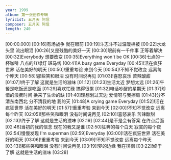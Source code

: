 ```yaml
---
year: 1999
album: 第一张创作专辑
lyricist: 五月天 阿信
composer: 五月天 阿信
length: 240
---
```

[00:00.000]
[00:16]有场战争 就在眼前
[00:19]斗志斗不过温暖棉被
[00:22]水龙头里 流出眼泪
[00:26]又是残酷的美好一天
[00:30]眼前有一千件事 正等着解决
[00:32]Everybody 想要改变
[00:35]Everything won't be OK
[00:36]七点的一杯咖啡 八点的红绿灯 斑马线
[00:41]A busy game Everyday
[00:45]!活在疯狂世界 活在美好的明天
[00:50]!重重考验 来到今天
[00:54]!不知不觉改变 远离每个昨天
[00:58]!那些笑和眼泪 没有时间说再见
[01:03]!喜怒哀乐 苦辣酸甜
[01:07]!终于了解 这就是生活的滋味
[01:12]
[01:23]生活太近 梦想太远
[01:26]午餐是吃饭还是吃面
[01:29]喜欢忙碌 搞得很累
[01:32]电话吵醒的星期天
[01:37]珍惜的浪费时间 换来了生命的缺
[01:40]理想划过天边 爱情呀与我擦肩
[01:43]分不清东南西北 分不清我的地 我的天
[01:48]A crying game Everyday
[01:52]!活在疯狂世界 活在美好的明天
[01:57]!重重考验 来到今天
[02:00]!不知不觉改变 远离每个昨天
[02:05]!那些笑和眼泪 没有时间说再见
[02:10]!喜怒哀乐 苦辣酸甜
[02:13]!终于了解 这就是生活的滋味
[02:19]
[02:44]是不是会有答案 在终点后面
[02:46]当初的我的信念 现在的我又是谁
[02:50]狂奔的每个白天 寂寞的每个夜
[02:54]慢慢发现 I'm superman
[02:59]Everyday
[03:00]!活在疯狂世界 活在美好的明天
[03:06]!重重考验 来到今天
[03:09]!不知不觉改变 远离每个昨天
[03:13]!那些笑和眼泪 没有时间说再见
[03:19]!梦的边缘 我在徘徊
[03:22]!终于了解 这就是生活的滋味
[03:28]